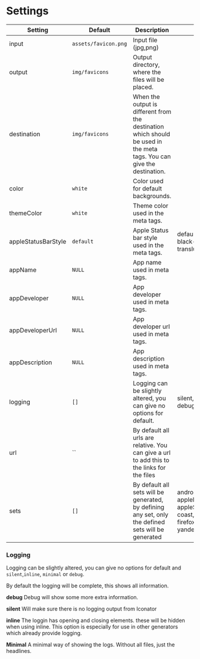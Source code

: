 # Settings

| Setting             | Default              | Description                                                                                                            |                                                                            |
| ------------------- | -------------------- | ---------------------------------------------------------------------------------------------------------------------- | -------------------------------------------------------------------------- |
| input               | `assets/favicon.png` | Input file (jpg,png)                                                                                                   |                                                                            |
| output              | `img/favicons`       | Output directory, where the files will be placed.                                                                      |                                                                            |
| destination         | `img/favicons`       | When the output is different from the destination which should be used in the meta tags. You can give the destination. |                                                                            |
| color               | `white`              | Color used for default backgrounds.                                                                                    |                                                                            |
| themeColor          | `white`              | Theme color used in the meta tags.                                                                                     |                                                                            |
| appleStatusBarStyle | `default`            | Apple Status bar style used in the meta tags.                                                                          | default, black, black-translucent                                          |
| appName             | `NULL`               | App name used in meta tags.                                                                                            |                                                                            |
| appDeveloper        | `NULL`               | App developer used in meta tags.                                                                                       |                                                                            |
| appDeveloperUrl     | `NULL`               | App developer url used in meta tags.                                                                                   |                                                                            |
| appDescription      | `NULL`               | App description used in meta tags.                                                                                     |                                                                            |
| logging             | `[]`                 | Logging can be slightly altered, you can give no options for default.                                                  | silent, inline, debug                                                      |
| url                 | ``                   | By default all urls are relative. You can give a url to add this to the links for the files                            |                                                                            |
| sets                | `[]`                 | By default all sets will be generated, by defining any set, only the defined sets will be generated                    | android, appleIcon, appleStartup, coast, favicons, firefox,windows, yandex |

### Logging

Logging can be slightly altered, you can give no options for default and `silent`,`inline`, `minimal` or `debug`.

By default the logging will be complete, this shows all information.

**debug**
Debug will show some more extra information.

**silent**
Will make sure there is no logging output from Iconator

**inline**
The loggin has opening and closing elements. these will be hidden when using inline. This option is especially for use in other generators which already provide logging.

**Minimal**
A minimal way of showing the logs. Without all files, just the headlines.
